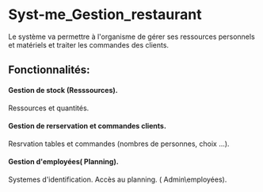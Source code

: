 # Syst-me_Gestion_restaurant
Le système va permettre à l'organisme de gérer ses ressources personnels et matériels et traiter les commandes des clients.

## Fonctionnalités:

#### Gestion de stock (Resssources).
Ressources et quantités.

#### Gestion de rerservation et commandes clients.
Resrvation tables et commandes (nombres de personnes, choix ...).

#### Gestion d'employées( Planning).
Systemes d'identification.
Accès au planning. (  Admin\employées).



